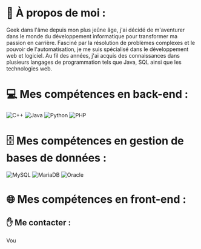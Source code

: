 # 💫 À propos de moi :
Geek dans l'âme depuis mon plus jeûne âge, j'ai décidé de m'aventurer dans le monde du développement informatique pour transformer ma passion en carrière. Fasciné par la résolution de problèmes complexes et le pouvoir de l'automatisation, je me suis spécialisé dans le développement web et logiciel. Au fil des années, j'ai acquis des connaissances dans plusieurs langages de programmation tels que Java, SQL ainsi que les technologies web.

# 💻 Mes compétences en back-end :
![C++](https://img.shields.io/badge/c++-%2300599C.svg?style=for-the-badge&logo=c%2B%2B&logoColor=white) ![Java](https://img.shields.io/badge/java-%23ED8B00.svg?style=for-the-badge&logo=openjdk&logoColor=white) ![Python](https://img.shields.io/badge/python-3670A0?style=for-the-badge&logo=python&logoColor=ffdd54) ![PHP](https://img.shields.io/badge/php-%23777BB4.svg?style=for-the-badge&logo=php&logoColor=white)

# 🗄️ Mes compétences en gestion de bases de données :
![MySQL](https://img.shields.io/badge/mysql-%2300000f.svg?style=for-the-badge&logo=mysql&logoColor=white) ![MariaDB](https://img.shields.io/badge/MariaDB-003545?style=for-the-badge&logo=mariadb&logoColor=white) ![Oracle](https://img.shields.io/badge/Oracle-F80000?style=for-the-badge&logo=oracle&logoColor=white)

# 🌐 Mes compétences en front-end :

## ✋ Me contacter :
Vou
